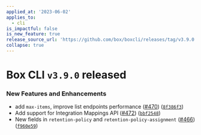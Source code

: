 ```yaml
---
applied_at: '2023-06-02'
applies_to:
  - cli
is_impactful: false
is_new_feature: true
release_source_url: 'https://github.com/box/boxcli/releases/tag/v3.9.0'
collapse: true
---
```


# Box CLI `v3.9.0` released

### New Features and Enhancements

* add `max-items`, improve list endpoints performance ([#470][1]) ([`8f386f3`][2])
* Add support for Integration Mappings API ([#472][3]) ([`bbf2548`][4])
* New fields in `retention-policy` and `retention-policy-assignment` ([#466][5]) ([`f960e59`][6])

[1]: https://github.com/box/boxcli/issues/470

[2]: https://github.com/box/boxcli/commit/8f386f3b7c4ff4efbaa941321fd672694ce3c7a1

[3]: https://github.com/box/boxcli/issues/472

[4]: https://github.com/box/boxcli/commit/bbf2548223e0d07ce2412c04991e7d8f00022fa7

[5]: https://github.com/box/boxcli/issues/466

[6]: https://github.com/box/boxcli/commit/f960e59aaf55fe0a0507e9f4c9d867e7c3dd039a
